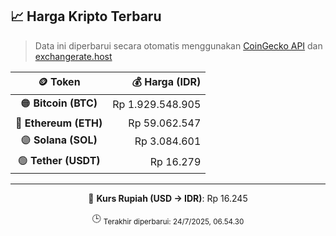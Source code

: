 

<!-- HARGA_KRIPTO -->
## 📈 Harga Kripto Terbaru

> Data ini diperbarui secara otomatis menggunakan [CoinGecko API](https://www.coingecko.com/) dan [exchangerate.host](https://exchangerate.host/)

<div align="center">

| 🪙 Token | 💰 Harga (IDR) |
|:------:|---------------:|
| 🟠 **Bitcoin (BTC)**   | Rp 1.929.548.905 |
| 🔵 **Ethereum (ETH)**  | Rp 59.062.547 |
| 🟣 **Solana (SOL)**    | Rp 3.084.601 |
| 🟢 **Tether (USDT)**   | Rp 16.279 |

---

💱 **Kurs Rupiah (USD → IDR)**: Rp 16.245

🕒 <sub>Terakhir diperbarui: 24/7/2025, 06.54.30</sub>

</div>
<!-- /HARGA_KRIPTO -->